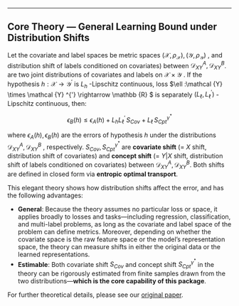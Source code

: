 ---

## Core Theory — General Learning Bound under Distribution Shifts

Let the covariate and label spaces be metric spaces  $(\mathcal {X} ,\rho _{\mathcal {X}}), (\mathcal {Y} ,\rho _{\mathcal {Y}})$ , and  distribution shift of labels conditioned on covariates) between $\mathcal{D} _{XY}^{A}, \mathcal{D} _{XY}^{B}$. are two joint distributions of covariates and labels on  $\mathcal{X}\times\mathcal{Y}$ . If the hypothesis  $h:\mathcal{X} \rightarrow \mathcal{Y} ^{'}$  is $L_h$ -Lipschitz continuous, loss  $\ell :\mathcal {Y} \times \mathcal {Y} ^{'} \rightarrow \mathbb {R} $  is separately  $(L_{\ell},L_{\ell}^{'})$ -Lipschitz continuous, then:


$$
\epsilon _B(h)\le \epsilon _A(h)+L_hL_{\ell}^{'}\,S_{Cov}+L_{\ell}\,S_{Cpt}^{\gamma ^*}
$$

where  $\epsilon _A(h), \epsilon _B(h)$  are the errors of hypothesis  $h$  under the distributions  $\mathcal{D} _{XY}^{A}, \mathcal{D} _{XY}^{B}$ , respectively.  $S_{Cov}, S_{Cpt}^{\gamma ^*}$  are **covariate shift** (= $X$ shift, distribution shift of covariates) and **concept shift** (= $Y|X$ shift, distribution shift of labels conditioned on covariates) between $\mathcal{D} _{XY}^{A}, \mathcal{D} _{XY}^{B}$. Both shifts are defined in closed form via **entropic optimal transport**.

This elegant theory shows how distribution shifts affect the error, and has the following advantages:

* **General**: Because the theory assumes no particular loss or space, it applies broadly to losses and tasks—including regression, classification, and multi-label problems, as long as the covariate and label space of the problem can define metrics. Moreover, depending on whether the covariate space is the raw feature space or the model’s representation space, the theory can measure shifts in either the original data or the learned representations.
* **Estimable**: Both covariate shift $S_{Cov}$ and concept shift $S_{Cpt}^{\gamma ^*}$ in the theory can be rigorously estimated from finite samples drawn from the two distributions—**which is the core capability of this package**.

For further theoretical details, please see our [original paper](https://arxiv.org/abs/2506.12829).

